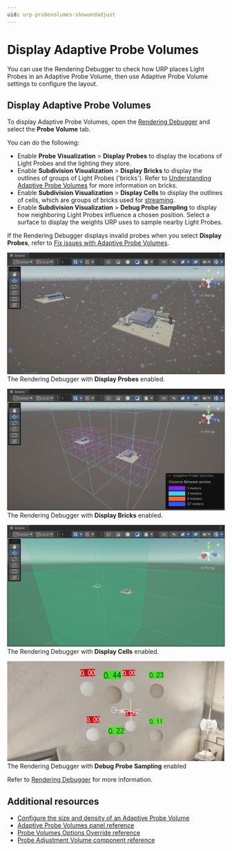 ```yaml
---
uid: urp-probevolumes-showandadjust
---
```

# Display Adaptive Probe Volumes

You can use the Rendering Debugger to check how URP places Light Probes in an Adaptive Probe Volume, then use Adaptive Probe Volume settings to configure the layout.

## Display Adaptive Probe Volumes

To display Adaptive Probe Volumes, open the [Rendering Debugger](features/rendering-debugger.md) and select the **Probe Volume** tab.

You can do the following:

- Enable **Probe Visualization** > **Display Probes** to display the locations of Light Probes and the lighting they store.
- Enable **Subdivision Visualization** > **Display Bricks** to display the outlines of groups of Light Probes ('bricks'). Refer to [Understanding Adaptive Probe Volumes](probevolumes-concept.md#how-probe-volumes-work) for more information on bricks.
- Enable **Subdivision Visualization** > **Display Cells** to display the outlines of cells, which are groups of bricks used for [streaming](probevolumes-streaming.md).
- Enable **Subdivision Visualization** > **Debug Probe Sampling** to display how neighboring Light Probes influence a chosen position. Select a surface to display the weights URP uses to sample nearby Light Probes.

If the Rendering Debugger displays invalid probes when you select **Display Probes**, refer to [Fix issues with Adaptive Probe Volumes](probevolumes-fixissues.md).

![](Images/probe-volumes/probevolumes-debug-displayprobes.PNG)<br/>
The Rendering Debugger with **Display Probes** enabled.

![](Images/probe-volumes/probevolumes-debug-displayprobebricks1.PNG)<br/>
The Rendering Debugger with **Display Bricks** enabled.

![](Images/probe-volumes/probevolumes-debug-displayprobecells.PNG)<br/>
The Rendering Debugger with **Display Cells** enabled.

![](Images/probe-volumes/APVsamplingDebug.png)<br/>
The Rendering Debugger with **Debug Probe Sampling** enabled

Refer to [Rendering Debugger](features/rendering-debugger.md) for more information.

## Additional resources

* [Configure the size and density of an Adaptive Probe Volume](probevolumes-changedensity.md)
* [Adaptive Probe Volumes panel reference](probevolumes-lighting-panel-reference.md)
* [Probe Volumes Options Override reference](probevolumes-options-override-reference.md)
* [Probe Adjustment Volume component reference](probevolumes-adjustment-volume-component-reference.md)
